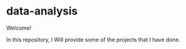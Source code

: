 # data-analysis
Welcome!

In this repository, I Will provide some of the projects that I have done.
